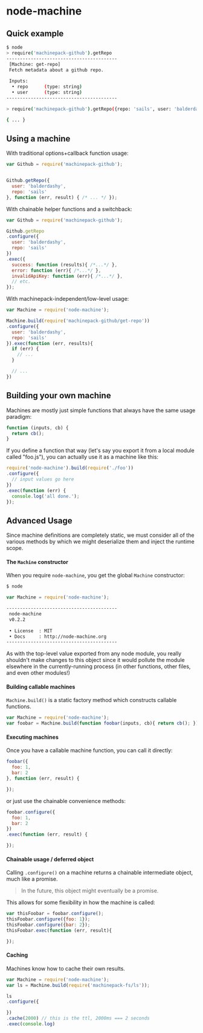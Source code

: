 # node-machine

## Quick example

```bash
$ node
> require('machinepack-github').getRepo
-----------------------------------------
 [Machine: get-repo]
 Fetch metadata about a github repo.
 
 Inputs:
  • repo      (type: string)
  • user      (type: string)
-----------------------------------------

> require('machinepack-github').getRepo({repo: 'sails', user: 'balderdashy'}).exec(console.log)

{ ... }
```



## Using a machine

With traditional options+callback function usage:

```javascript
var Github = require('machinepack-github');


Github.getRepo({
  user: 'balderdashy',
  repo: 'sails'
}, function (err, result) { /* ... */ });
```


With chainable helper functions and a switchback:

```javascript
var Github = require('machinepack-github');

Github.getRepo
.configure({
  user: 'balderdashy',
  repo: 'sails'
})
.exec({
  success: function (results){ /*...*/ },
  error: function (err){ /*...*/ },
  invalidApiKey: function (err){ /*...*/ },
  // etc.
});
```

With machinepack-independent/low-level usage:

```javascript
var Machine = require('node-machine');

Machine.build(require('machinepack-github/get-repo'))
.configure({
  user: 'balderdashy',
  repo: 'sails'
}).exec(function (err, results){
  if (err) {
    // ...
  }

  // ...
})
```




## Building your own machine

Machines are mostly just simple functions that always have the same usage paradigm:

```javascript
function (inputs, cb) {
  return cb();
}
```


If you define a function that way (let's say you export it from a local module called "foo.js"), you can actually use it as a machine like this:

```javascript
require('node-machine').build(require('./foo'))
.configure({
  // input values go here
})
.exec(function (err) {
  console.log('all done.');
});
```





## Advanced Usage

Since machine definitions are completely static, we must consider all of the various methods by which we might deserialize them and inject the runtime scope.

#### The `Machine` constructor

When you require `node-machine`, you get the global `Machine` constructor:


```bash
$ node
```

```javascript
var Machine = require('node-machine');
```

```bash
-----------------------------------------
 node-machine
 v0.2.2
 
 • License  : MIT
 • Docs     : http://node-machine.org
-----------------------------------------
```


As with the top-level value exported from any node module, you really shouldn't make changes to this object since it would pollute the module elsewhere in the currently-running process (in other functions, other files, and even other modules!)


#### Building callable machines

`Machine.build()` is a static factory method which constructs callable functions.

```javascript
var Machine = require('node-machine');
var foobar = Machine.build(function foobar(inputs, cb){ return cb(); });
```

#### Executing machines

Once you have a callable machine function, you can call it directly:

```javascript
foobar({
  foo: 1,
  bar: 2
}, function (err, result) {

});
```

or just use the chainable convenience methods:

```javascript
foobar.configure({
  foo: 1,
  bar: 2
})
.exec(function (err, result) {

});
```

#### Chainable usage / deferred object

Calling `.configure()` on a machine returns a chainable intermediate object, much like a promise.

> In the future, this object might eventually be a promise.

This allows for some flexibility in how the machine is called:

```javascript
var thisFoobar = foobar.configure();
thisFoobar.configure({foo: 1});
thisFoobar.configure({bar: 2});
thisFoobar.exec(function (err, result){

});
```


#### Caching

Machines know how to cache their own results.

```javascript
var Machine = require('node-machine');
var ls = Machine.build(require('machinepack-fs/ls'));

ls
.configure({

})
.cache(2000) // this is the ttl, 2000ms === 2 seconds
.exec(console.log)
```
